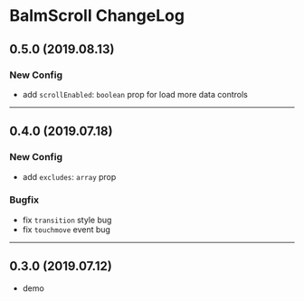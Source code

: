 # BalmScroll ChangeLog

## 0.5.0 (2019.08.13)

### New Config

- add `scrollEnabled`: `boolean` prop for load more data controls

---

## 0.4.0 (2019.07.18)

### New Config

- add `excludes`: `array` prop

### Bugfix

- fix `transition` style bug
- fix `touchmove` event bug

---

## 0.3.0 (2019.07.12)

- demo

